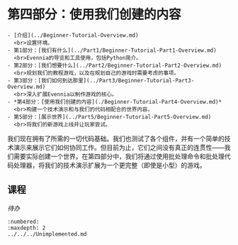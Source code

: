 # 第四部分：使用我们创建的内容

```{sidebar} 初学者教程部分
- [介绍](../Beginner-Tutorial-Overview.md)
  <br>设置环境。
- 第1部分：[我们有什么](../Part1/Beginner-Tutorial-Part1-Overview.md)
  <br>Evennia的导览和工具使用，包括Python简介。
- 第2部分：[我们想要什么](../Part2/Beginner-Tutorial-Part2-Overview.md)
  <br>规划我们的教程游戏，以及在规划自己的游戏时需要考虑的事项。
- 第3部分：[我们如何到达那里](../Part3/Beginner-Tutorial-Part3-Overview.md)
  <br>深入扩展Evennia以制作游戏的核心。
- *第4部分：[使用我们创建的内容](./Beginner-Tutorial-Part4-Overview.md)*
  <br>构建一个技术演示和与我们的代码相配合的世界内容。
- 第5部分：[展示世界](../Part5/Beginner-Tutorial-Part5-Overview.md)
  <br>将我们的新游戏上线并让玩家尝试。
```

我们现在拥有了所需的一切代码基础。我们也测试了各个组件，并有一个简单的技术演示来展示它们如何协同工作。但目前为止，它们之间没有真正的连贯性——我们需要实际创建一个世界。在第四部分中，我们将通过使用批处理命令和批处理代码处理器，将我们的技术演示扩展为一个更完整（即使是小型）的游戏。

## 课程

_待办_

```{toctree} 
:numbered:
:maxdepth: 2
../../../Unimplemented.md
```
